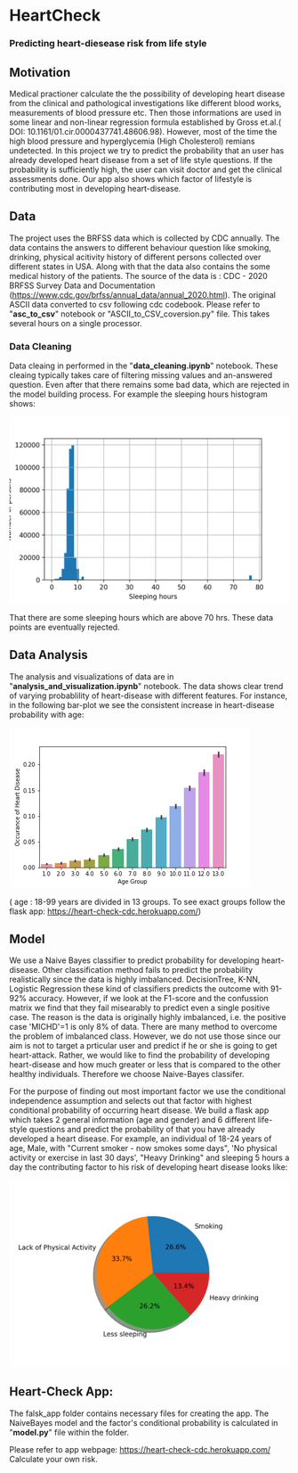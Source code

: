 # HeartCheck
### Predicting heart-diesease risk from life style

## Motivation
Medical practioner calculate the the possibility of developing heart disease from the clinical and pathological investigations like different blood works, measurements of blood pressure etc. Then those informations are used in some linear and non-linear regression formula established by Gross et.al.( DOI: 10.1161/01.cir.0000437741.48606.98). However, most of the time the high blood pressure and hyperglycemia (High Cholesterol) remians undetected. In this project we try to predict the probability that an user has already developed heart disease from a set of life style questions. If the probability is sufficiently high, the user can visit doctor and get the clinical assessments done. Our app also shows which factor of lifestyle is contributing most in developing heart-disease. 

## Data
The project uses the BRFSS data which is collected by CDC annually. The data contains the answers to different behaviour question like smoking, drinking, physical acitivity history of different persons collected over different states in USA. Along with that the data also contains the some medical history of the patients. The source of the data is : CDC - 2020 BRFSS Survey Data and Documentation (https://www.cdc.gov/brfss/annual_data/annual_2020.html). The original ASCII data converted to csv following cdc codebook. Please refer to "**asc_to_csv**" notebook or  "ASCII_to_CSV_coversion.py" file. This takes several hours on a single processor.

### Data Cleaning
Data cleaing in performed in the "**data_cleaning.ipynb**" notebook. These cleaing typically takes care of filtering missing values and an-answered question. Even after that there remains some bad data, which are rejected in the model building process. For example the sleeping hours histogram shows:

![Bad Sleeping-hours data](https://github.com/arindam-mazumdar/heart-check/blob/main/sleeping_bad.png)

That there are some sleeping hours which are above 70 hrs. These data points are eventually rejected. 

## Data Analysis
The analysis and visualizations of data are in "**analysis_and_visualization.ipynb**" notebook. The data shows clear trend of varying probablility of heart-disease with different features. For instance, in the following bar-plot we see the consistent increase in heart-disease probability with age:

![Age -vs- Heart Disease proability](https://github.com/arindam-mazumdar/heart-check/blob/main/age.png)

( age : 18-99 years are divided in 13 groups. To see exact groups follow the flask app: https://heart-check-cdc.herokuapp.com/)

## Model
We use a Naive Bayes classifier to predict probability for developing heart-disease. Other classification method fails to predict the probability realistically since the data is highly imbalanced. DecisionTree, K-NN, Logistic Regression these kind of classifiers predicts the outcome with 91-92% accuracy. However, if we look at the F1-score and the confussion matrix we find that they fail misearably to predict even a single positive case. The reason is the data is originally highly imbalanced, i.e. the positive case 'MICHD'=1 is only 8% of data. There are many method to overcome the problem of imbalanced class. However, we do not use those since our aim is not to target a prticular user and predict if he or she is going to get heart-attack. Rather, we would like to find the probability of developing heart-disease and how much greater or less that is compared to the other healthy individuals. Therefore we choose Naive-Bayes classifer. 

For the purpose of finding out most important factor we use the conditional independence assumption and selects out that factor with highest conditional probability of occurring heart disease. We build a flask app which takes 2 general information (age and gender) and 6 different life-style questions and predict the probability of that you have already developed a heart disease. For example, an individual of 18-24 years of age, Male, with "Current smoker - now smokes some days", 'No physical activity or exercise in last 30 days', "Heavy Drinking" and sleeping 5 hours a day the contributing factor to his risk of developing heart disease looks like:


![Contribution of different factors](https://github.com/arindam-mazumdar/heart-check/blob/main/pie.png)


## Heart-Check App:
The falsk_app folder contains necessary files for creating the app. The NaiveBayes model and the factor's conditional probability is calculated in "**model.py**" file within the folder. 

Please refer to app webpage: https://heart-check-cdc.herokuapp.com/
Calculate your own risk.
